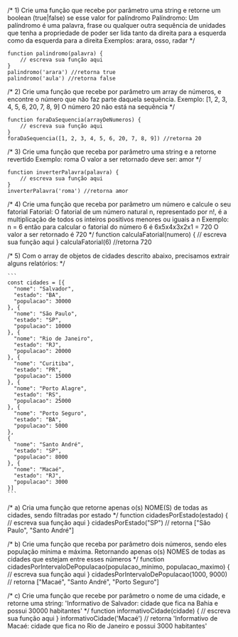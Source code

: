 /* 1) Crie uma função que recebe por parâmetro uma string e retorne um boolean (true|false) se esse valor for palíndromo
	Palíndromo: Um palíndromo é uma palavra, frase ou qualquer outra sequência de unidades que tenha a propriedade de poder ser lida tanto da direita para a esquerda como da esquerda para a direita
	Exemplos: arara, osso, radar */
	
	function palindromo(palavra) {
		// escreva sua função aqui
	}
	palindromo('arara') //retorna true
	palindromo('aula') //retorna false
/* 
2) Crie uma função que recebe por parâmetro um array de números, e encontre o número que não faz parte daquela sequência.
	Exemplo: [1, 2, 3, 4, 5, 6, 20, 7, 8, 9]
	O número 20 não está na sequência */
  
	function foraDaSequencia(arrayDeNumeros) {
		// escreva sua função aqui
	}
	foraDaSequencia([1, 2, 3, 4, 5, 6, 20, 7, 8, 9]) //retorna 20

/* 3) Crie uma função que receba por parâmetro uma string e a retorne revertido 
	Exemplo: roma
	O valor a ser retornado deve ser: amor */

	function inverterPalavra(palavra) {
		// escreva sua função aqui
	}
	inverterPalavra('roma') //retorna amor
 
/* 4) Crie uma função que receba por parâmetro um número e calcule o seu fatorial
	Fatorial: O fatorial de um número natural n, representado por n!, é a multiplicação de todos os inteiros positivos menores ou iguais a n
	Exemplo: n = 6 então para calcular o fatorial do número 6 é 6x5x4x3x2x1 = 720
	O valor a ser retornado é 720
 */
	function calculaFatorial(numero) {
		// escreva sua função aqui
	}
	calculaFatorial(6) //retorna 720
	
/* 5) Com o array de objetos de cidades descrito abaixo, precisamos extrair alguns relatórios: */


	```
	const cidades = [{
	  "nome": "Salvador",
	  "estado": "BA",
	  "populacao": 30000
	}, {
	  "nome": "São Paulo",
	  "estado": "SP",
	  "populacao": 10000
	}, {
	  "nome": "Rio de Janeiro",
	  "estado": "RJ",
	  "populacao": 20000
	}, {
	  "nome": "Curitiba",
	  "estado": "PR",
	  "populacao": 15000
	}, {
	  "nome": "Porto Alagre",
	  "estado": "RS",
	  "populacao": 25000
	}, {
	  "nome": "Porto Seguro",
	  "estado": "BA",
	  "populacao": 5000
	},
	{
	  "nome": "Santo André",
	  "estado": "SP",
	  "populacao": 8000
	}, {
	  "nome": "Macaé",
	  "estado": "RJ",
	  "populacao": 3000
	}]
	```

/* 	a) Cria uma função que retorne apenas o(s) NOME(S) de todas as cidades, sendo filtradas por estado */
  function cidadesPorEstado(estado) {
		// escreva sua função aqui
	}
  cidadesPorEstado("SP") // retorna ["São Paulo", "Santo André"]
  
  /* b) Crie uma função que receba por parâmetro dois números, sendo eles população mínima e máxima. Retornando apenas o(s) NOMES de todas as cidades que estejam entre esses números */
  function cidadesPorIntervaloDePopulacao(populacao_minimo, populacao_maximo) {
		// escreva sua função aqui
	}
  cidadesPorIntervaloDePopulacao(1000, 9000) // retorna ["Macaé", "Santo André", "Porto Seguro"]
  
  /* c) Crie uma função que recebe por parâmetro o nome de uma cidade, e retorne uma string: 'Informativo de Salvador: cidade que fica na Bahia e possui 30000 habitantes' */
  function informativoCidade(cidade) {
		// escreva sua função aqui
	}
  informativoCidade('Macaé') // retorna 'Informativo de Macaé: cidade que fica no Rio de Janeiro e possui 3000 habitantes'
